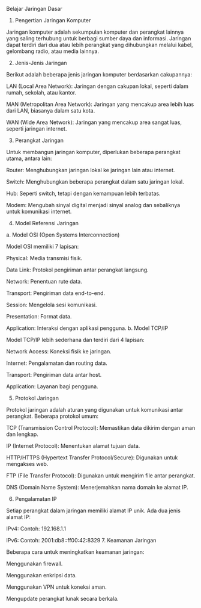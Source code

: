 Belajar Jaringan Dasar

1. Pengertian Jaringan Komputer

Jaringan komputer adalah sekumpulan komputer dan perangkat lainnya yang saling terhubung untuk berbagi sumber daya dan informasi. Jaringan dapat terdiri dari dua atau lebih perangkat yang dihubungkan melalui kabel, gelombang radio, atau media lainnya.

2. Jenis-Jenis Jaringan

Berikut adalah beberapa jenis jaringan komputer berdasarkan cakupannya:

LAN (Local Area Network): Jaringan dengan cakupan lokal, seperti dalam rumah, sekolah, atau kantor.

MAN (Metropolitan Area Network): Jaringan yang mencakup area lebih luas dari LAN, biasanya dalam satu kota.

WAN (Wide Area Network): Jaringan yang mencakup area sangat luas, seperti jaringan internet.

3. Perangkat Jaringan

Untuk membangun jaringan komputer, diperlukan beberapa perangkat utama, antara lain:

Router: Menghubungkan jaringan lokal ke jaringan lain atau internet.

Switch: Menghubungkan beberapa perangkat dalam satu jaringan lokal.

Hub: Seperti switch, tetapi dengan kemampuan lebih terbatas.

Modem: Mengubah sinyal digital menjadi sinyal analog dan sebaliknya untuk komunikasi internet.

4. Model Referensi Jaringan

a. Model OSI (Open Systems Interconnection)

Model OSI memiliki 7 lapisan:

Physical: Media transmisi fisik.

Data Link: Protokol pengiriman antar perangkat langsung.

Network: Penentuan rute data.

Transport: Pengiriman data end-to-end.

Session: Mengelola sesi komunikasi.

Presentation: Format data.

Application: Interaksi dengan aplikasi pengguna.
b. Model TCP/IP

Model TCP/IP lebih sederhana dan terdiri dari 4 lapisan:

Network Access: Koneksi fisik ke jaringan.

Internet: Pengalamatan dan routing data.

Transport: Pengiriman data antar host.

Application: Layanan bagi pengguna.

5. Protokol Jaringan

Protokol jaringan adalah aturan yang digunakan untuk komunikasi antar perangkat. Beberapa protokol umum:

TCP (Transmission Control Protocol): Memastikan data dikirim dengan aman dan lengkap.

IP (Internet Protocol): Menentukan alamat tujuan data.

HTTP/HTTPS (Hypertext Transfer Protocol/Secure): Digunakan untuk mengakses web.

FTP (File Transfer Protocol): Digunakan untuk mengirim file antar perangkat.

DNS (Domain Name System): Menerjemahkan nama domain ke alamat IP.

6. Pengalamatan IP

Setiap perangkat dalam jaringan memiliki alamat IP unik. Ada dua jenis alamat IP:

IPv4: Contoh: 192.168.1.1

IPv6: Contoh: 2001:db8::ff00:42:8329
7. Keamanan Jaringan

Beberapa cara untuk meningkatkan keamanan jaringan:

Menggunakan firewall.

Menggunakan enkripsi data.

Menggunakan VPN untuk koneksi aman.

Mengupdate perangkat lunak secara berkala.


